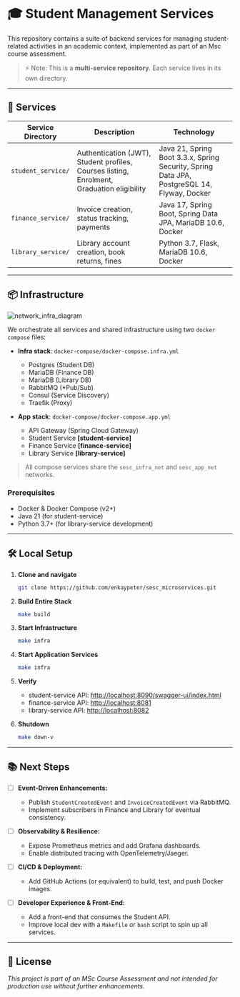 # 🎓 Student Management Services

This repository contains a suite of backend services for managing student-related activities in an academic context, implemented as part of an Msc course assessment. 

> ⚡ Note: This is a **multi-service repository**. Each service lives in its own directory.

---

## 🚀 Services

| Service Directory  | Description                                                                                | Technology                                                                                  |
| ------------------ | ------------------------------------------------------------------------------------------ | ------------------------------------------------------------------------------------------- |
| `student_service/` | Authentication (JWT), Student profiles, Courses listing, Enrolment, Graduation eligibility | Java 21, Spring Boot 3.3.x, Spring Security, Spring Data JPA, PostgreSQL 14, Flyway, Docker |
| `finance_service/` | Invoice creation, status tracking, payments                                                | Java 17, Spring Boot, Spring Data JPA, MariaDB 10.6, Docker                                 |
| `library_service/` | Library account creation, book returns, fines                                   | Python 3.7, Flask, MariaDB 10.6, Docker                                                     |

---

## 📦 Infrastructure
![network_infra_diagram](https://res.cloudinary.com/dc9klxnmy/image/upload/v1746725502/net_infra_diagram_d8uqab.png)

We orchestrate all services and shared infrastructure using two `docker compose` files:

* **Infra stack**: `docker-compose/docker-compose.infra.yml`

  * Postgres (Student DB)
  * MariaDB (Finance DB)
  * MariaDB (Library DB)
  * RabbitMQ (*Pub/Sub)
  * Consul (Service Discovery)
  * Traefik (Proxy)

* **App stack**: `docker-compose/docker-compose.app.yml`

  * API Gateway (Spring Cloud Gateway)
  * Student Service **[student-service]**
  * Finance Service **[finance-service]**
  * Library Service **[library-service]**

> All compose services share the `sesc_infra_net` and `sesc_app_net` networks.

### Prerequisites

* Docker & Docker Compose (v2+)
* Java 21 (for student-service)
* Python 3.7+ (for library-service development)

---

## 🛠️ Local Setup

1. **Clone and navigate**

   ```bash
   git clone https://github.com/enkaypeter/sesc_microservices.git
   ```

2. **Build Entire Stack**

   ```bash
   make build
   ```

3. **Start Infrastructure**

   ```bash
   make infra
   ```

4. **Start Application Services**

    ```bash
    make infra
   ```

5. **Verify**

   * student-service API: [http://localhost:8090/swagger-ui/index.html](http://localhost:8090/swagger-ui/index.html)
   * finance-service API: [http://localhost:8081](http://localhost:8081)
   * library-service API: [http://localhost:8082](http://localhost:8082)

5. **Shutdown**

   ```bash
   make down-v
   ```

---


## 📚 Next Steps

* [ ] **Event-Driven Enhancements:**

  * Publish `StudentCreatedEvent` and `InvoiceCreatedEvent` via RabbitMQ.
  * Implement subscribers in Finance and Library for eventual consistency.


* [ ] **Observability & Resilience:**
  * Expose Prometheus metrics and add Grafana dashboards.
  * Enable distributed tracing with OpenTelemetry/Jaeger.

* [ ] **CI/CD & Deployment:**

  * Add GitHub Actions (or equivalent) to build, test, and push Docker images.


* [ ] **Developer Experience & Front-End:**

  * Add a front-end that consumes the Student API.
  * Improve local dev with a `Makefile` or `bash` script to spin up all services.

---

## 📄 License

*This project is part of an MSc Course Assessment and not intended for production use without further enhancements.*
